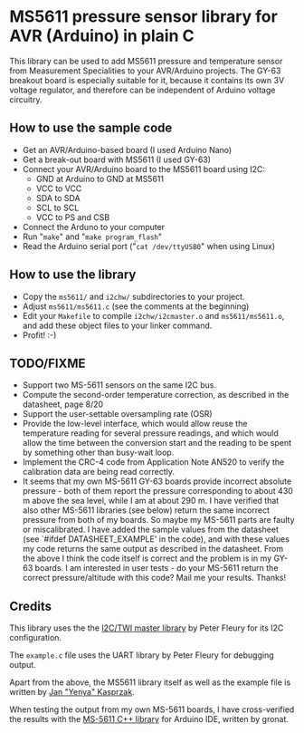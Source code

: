 # MS5611 pressure sensor library for AVR (Arduino) in plain C

This library can be used to add MS5611 pressure and temperature
sensor from Measurement Specialities to your AVR/Arduino projects.
The GY-63 breakout board is especially suitable for it, because
it contains its own 3V voltage regulator, and therefore can be independent
of Arduino voltage circuitry.

## How to use the sample code

* Get an AVR/Arduino-based board (I used Arduino Nano)
* Get a break-out board with MS5611 (I used GY-63)
* Connect your AVR/Arduino board to the MS5611 board using I2C:
	- GND at Arduino to GND at MS5611
	- VCC to VCC
	- SDA to SDA
	- SCL to SCL
	- VCC to PS and CSB
* Connect the Arduno to your computer
* Run "`make`" and "`make program_flash`"
* Read the Arduino serial port ("`cat /dev/ttyUSB0`" when using Linux)

## How to use the library

* Copy the `ms5611/` and `i2chw/` subdirectories to your project.
* Adjust `ms5611/ms5611.c` (see the comments at the beginning)
* Edit your `Makefile` to compile `i2chw/i2cmaster.o` and `ms5611/ms5611.o`,
	and add these object files to your linker command.
* Profit! :-)

## TODO/FIXME

* Support two MS-5611 sensors on the same I2C bus.
* Compute the second-order temperature correction, as described in the datasheet, page 8/20
* Support the user-settable oversampling rate (OSR)
* Provide the low-level interface, which would allow reuse the temperature
reading for several pressure readings, and which would allow the time
between the conversion start and the reading to be spent by something other
than busy-wait loop.
* Implement the CRC-4 code from Application Note AN520 to verify the calibration data are being read correctly.
* It seems that my own MS-5611 GY-63 boards provide incorrect absolute
pressure - both of them report the pressure corresponding to about
430 m above the sea level, while I am at about 290 m. I have verified that
also other MS-5611 libraries (see below) return the same incorrect pressure
from both of my boards.
So maybe my MS-5611 parts are faulty or miscalibrated. I have added the sample
values from the datasheet (see `#ifdef DATASHEET_EXAMPLE' in the code),
and with these values my code returns the same output as described in
the datasheet. From the above I think the code itself is correct
and the problem is in my GY-63 boards. I am interested in user tests - do your MS-5611 return the correct pressure/altitude with this code? Mail me your results. Thanks!

## Credits

This library uses the the [I2C/TWI master
library](http://homepage.hispeed.ch/peterfleury/doxygen/avr-gcc-libraries/group__pfleury__ic2master.html)
by Peter Fleury for its I2C configuration.

The `example.c` file uses the UART library by Peter Fleury for debugging
output.

Apart from the above, the MS5611 library itself as well as the example
file is written by [Jan "Yenya" Kasprzak](https://www.fi.muni.cz/~kas/).

When testing the output from my own MS-5611 boards,
I have cross-verified the results with the [MS-5611 C++
library](https://github.com/gronat/MS5611) for Arduino IDE, written
by gronat.

